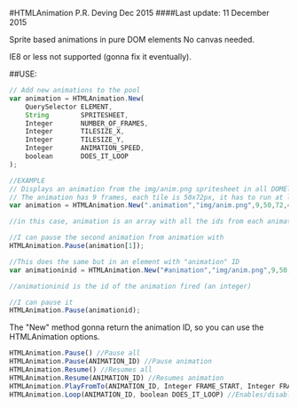
#HTMLAnimation
P.R. Deving Dec 2015
####Last update: 11 December 2015


Sprite based animations in pure DOM elements
No canvas needed.


IE8 or less not supported (gonna fix it eventually).

##USE:

```javascript
// Add new animations to the pool
var animation = HTMLAnimation.New(
    QuerySelector ELEMENT,
    String        SPRITESHEET,
    Integer       NUMBER_OF_FRAMES,
    Integer       TILESIZE_X,
    Integer       TILESIZE_Y,
    Integer       ANIMATION_SPEED,
    boolean       DOES_IT_LOOP
);

//EXAMPLE
// Displays an animation from the img/anim.png spritesheet in all DOMElements with the class "animation",
// The animation has 9 frames, each tile is 50x72px, it has to run at level '4' of speed and looping
var animation = HTMLAnimation.New(".animation","img/anim.png",9,50,72,4,true)

//in this case, animation is an array with all the ids from each animation the method has trigged.

//I can pause the second animation from animation with
HTMLAnimation.Pause(animation[1]);

//This does the same but in an element with "animation" ID
var animationinid = HTMLAnimation.New("#animation","img/anim.png",9,50,72,4,true)

//animationinid is the id of the animation fired (an integer)

//I can pause it
HTMLAnimation.Pause(animationid);
```


The "New" method gonna return the animation ID, so you can use the HTMLAnimation options.
```javascript
HTMLAnimation.Pause() //Pause all
HTMLAnimation.Pause(ANIMATION_ID) //Pause animation
HTMLAnimation.Resume() //Resumes all
HTMLAnimation.Resume(ANIMATION_ID) //Resumes animation
HTMLAnimation.PlayFromTo(ANIMATION_ID, Integer FRAME_START, Integer FRAME_END) //Plays animation from FRAME_START to FRAME_END
HTMLAnimation.Loop(ANIMATION_ID, boolean DOES_IT_LOOP) //Enables/disable the loop once the animation ends
```
